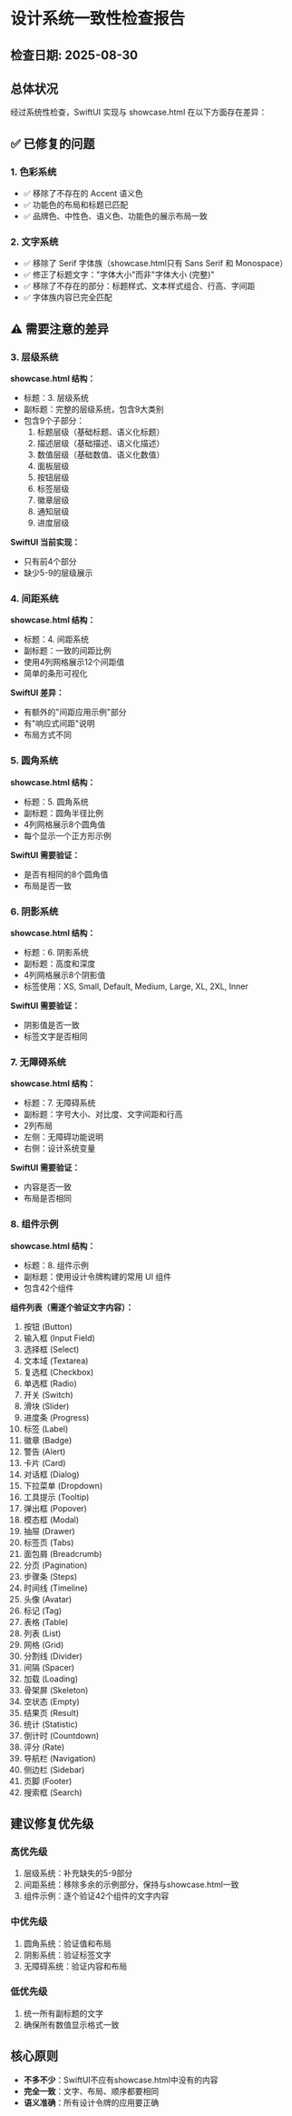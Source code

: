 # 设计系统一致性检查报告

## 检查日期: 2025-08-30

## 总体状况

经过系统性检查，SwiftUI 实现与 showcase.html 在以下方面存在差异：

## ✅ 已修复的问题

### 1. 色彩系统
- ✅ 移除了不存在的 Accent 语义色  
- ✅ 功能色的布局和标题已匹配
- ✅ 品牌色、中性色、语义色、功能色的展示布局一致

### 2. 文字系统
- ✅ 移除了 Serif 字体族（showcase.html只有 Sans Serif 和 Monospace）
- ✅ 修正了标题文字："字体大小"而非"字体大小 (完整)"
- ✅ 移除了不存在的部分：标题样式、文本样式组合、行高、字间距
- ✅ 字体族内容已完全匹配

## ⚠️ 需要注意的差异

### 3. 层级系统
**showcase.html 结构：**
- 标题：3. 层级系统
- 副标题：完整的层级系统，包含9大类别
- 包含9个子部分：
  1. 标题层级（基础标题、语义化标题）
  2. 描述层级（基础描述、语义化描述）
  3. 数值层级（基础数值、语义化数值）
  4. 面板层级
  5. 按钮层级
  6. 标签层级
  7. 徽章层级
  8. 通知层级
  9. 进度层级

**SwiftUI 当前实现：**
- 只有前4个部分
- 缺少5-9的层级展示

### 4. 间距系统
**showcase.html 结构：**
- 标题：4. 间距系统
- 副标题：一致的间距比例
- 使用4列网格展示12个间距值
- 简单的条形可视化

**SwiftUI 差异：**
- 有额外的"间距应用示例"部分
- 有"响应式间距"说明
- 布局方式不同

### 5. 圆角系统
**showcase.html 结构：**
- 标题：5. 圆角系统
- 副标题：圆角半径比例
- 4列网格展示8个圆角值
- 每个显示一个正方形示例

**SwiftUI 需要验证：**
- 是否有相同的8个圆角值
- 布局是否一致

### 6. 阴影系统
**showcase.html 结构：**
- 标题：6. 阴影系统
- 副标题：高度和深度
- 4列网格展示8个阴影值
- 标签使用：XS, Small, Default, Medium, Large, XL, 2XL, Inner

**SwiftUI 需要验证：**
- 阴影值是否一致
- 标签文字是否相同

### 7. 无障碍系统
**showcase.html 结构：**
- 标题：7. 无障碍系统
- 副标题：字号大小、对比度、文字间距和行高
- 2列布局
- 左侧：无障碍功能说明
- 右侧：设计系统变量

**SwiftUI 需要验证：**
- 内容是否一致
- 布局是否相同

### 8. 组件示例
**showcase.html 结构：**
- 标题：8. 组件示例
- 副标题：使用设计令牌构建的常用 UI 组件
- 包含42个组件

**组件列表（需逐个验证文字内容）：**
1. 按钮 (Button)
2. 输入框 (Input Field)
3. 选择框 (Select)
4. 文本域 (Textarea)
5. 复选框 (Checkbox)
6. 单选框 (Radio)
7. 开关 (Switch)
8. 滑块 (Slider)
9. 进度条 (Progress)
10. 标签 (Label)
11. 徽章 (Badge)
12. 警告 (Alert)
13. 卡片 (Card)
14. 对话框 (Dialog)
15. 下拉菜单 (Dropdown)
16. 工具提示 (Tooltip)
17. 弹出框 (Popover)
18. 模态框 (Modal)
19. 抽屉 (Drawer)
20. 标签页 (Tabs)
21. 面包屑 (Breadcrumb)
22. 分页 (Pagination)
23. 步骤条 (Steps)
24. 时间线 (Timeline)
25. 头像 (Avatar)
26. 标记 (Tag)
27. 表格 (Table)
28. 列表 (List)
29. 网格 (Grid)
30. 分割线 (Divider)
31. 间隔 (Spacer)
32. 加载 (Loading)
33. 骨架屏 (Skeleton)
34. 空状态 (Empty)
35. 结果页 (Result)
36. 统计 (Statistic)
37. 倒计时 (Countdown)
38. 评分 (Rate)
39. 导航栏 (Navigation)
40. 侧边栏 (Sidebar)
41. 页脚 (Footer)
42. 搜索框 (Search)

## 建议修复优先级

### 高优先级
1. 层级系统：补充缺失的5-9部分
2. 间距系统：移除多余的示例部分，保持与showcase.html一致
3. 组件示例：逐个验证42个组件的文字内容

### 中优先级
1. 圆角系统：验证值和布局
2. 阴影系统：验证标签文字
3. 无障碍系统：验证内容和布局

### 低优先级
1. 统一所有副标题的文字
2. 确保所有数值显示格式一致

## 核心原则
- **不多不少**：SwiftUI不应有showcase.html中没有的内容
- **完全一致**：文字、布局、顺序都要相同
- **语义准确**：所有设计令牌的应用要正确